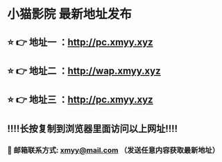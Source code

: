 # 小猫影院 最新地址发布
## ⭐️ 👉 地址一 ：http://pc.xmyy.xyz
## ⭐️ 👉 地址二 ：http://wap.xmyy.xyz
## ⭐️ 👉 地址三 ：http://pc.xmyy.xyz
## ‼️‼️长按复制到浏览器里面访问以上网址‼️‼️
### 📧 邮箱联系方式: xmyy@mail.com （发送任意内容获取最新地址）
